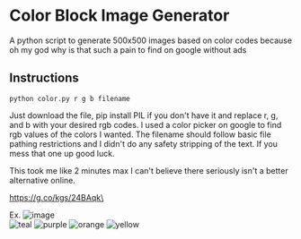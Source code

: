 # Color Block Image Generator
A python script to generate 500x500 images based on color codes because oh my god why is that such a pain to find on google without ads
## Instructions
```
python color.py r g b filename
```
Just download the file, pip install PIL if you don't have it and replace r, g, and b with your desired rgb codes. I used a color picker on google to find rgb values of the colors I wanted. The filename should follow basic file pathing restrictions and I didn't do any safety stripping of the text. If you mess that one up good luck.

This took me like 2 minutes max I can't believe there seriously isn't a better alternative online. 

https://g.co/kgs/24BAqk\

Ex. ![image](https://github.com/saiccoumar/color_image_generator/assets/55699636/2f2700e1-872a-4a6c-a4e1-ed7b5753b116)\
![teal](https://github.com/saiccoumar/color_image_generator/assets/55699636/82f445cd-24d3-4430-b7cf-5e4fc00b1853)
![purple](https://github.com/saiccoumar/color_image_generator/assets/55699636/d6c26197-89c5-4ce6-8e0a-eb6bcaf51e18)
![orange](https://github.com/saiccoumar/color_image_generator/assets/55699636/b8ad1b32-2e47-449e-aa4b-687a4ed13ae2)
![yellow](https://github.com/saiccoumar/color_image_generator/assets/55699636/81a62997-52a2-4af9-8661-84feb81f61a2)

